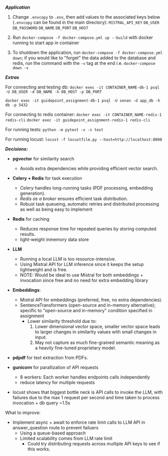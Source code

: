 ***Application***
1) Change ```.envcopy``` to ```.env```, then add values to the associated keys below (```.envcopy``` can be found in the main directory):
`MISTRAL_API_KEY`
`DB_USER`
`DB_PASSWORD`
`DB_NAME`
`DB_PORT`
`DB_HOST`

2) Run ```docker-compose -f docker-compose.yml up --build``` with docker running to start app in container

3) To shutdown the application, run ```docker-compose -f docker-compose.yml down```; if you would like to "forget" the data added to the database and redis, run the command with the ```-v``` tag at the end i.e. ```docker-compose down -v```

***Extras***

For connecting and testing db:
```docker exec -it CONTAINER_NAME-db-1 psql -U DB_USER -d DB_NAME -h DB_HOST -p DB_PORT```

```docker exec -it guidepoint_assignment-db-1 psql -U senan -d app_db -h db -p 5432```

For connecting to redis container:
```docker exec -it CONTAINER_NAME-redis-1 redis-cli```
```docker exec -it guidepoint_assignment-redis-1 redis-cli```

For running tests:
```python -m pytest -v -s test```

For running locust:
```locust -f locustfile.py --host=http://localhost:8000```

***Decisions:***
- **pgvector** for similarity search
    - Avoids extra dependencies while providing efficient vector search.
- **Celery + Redis** for task execution
    - *Celery* handles long-running tasks (PDF processing, embedding generation).
    - *Redis as a broker* ensures efficient task distribution.
    - Robust task queueing, automatic retries and distributed processing as well as being easy to implement
- **Redis** for caching
    - Reduces response time for repeated queries by storing computed results.
    - light-weight inmemory data store
- **LLM**
    - Running a local LLM is too resource-intensive.
    - Using Mistral API for LLM inference since it keeps the setup lightweight and is free.
    - NOTE: Would be ideal to use Mistral for both embeddings + invocation since free and no need for extra embedding library
- **Embeddings**:
    - Mistral API for embeddings (preferred, free, no extra dependencies).
    - SentenceTransformers (open-source and in-memory alternative); specific to "open-source and in-memory" condition specified in assignment
        - Lower similarity threshold due to:
            1) Lower dimensional vector space, smaller vector space leads to larger changes in similarity values with small changes in input.
            2) May not capture as much fine-grained semantic meaning as a heavily fine-tuned proprietary model.
- **pdpdf** for text extraction from PDFs.
- **gunicorn** for parallization of API requests
    - 8 workers: Each worker handles endpoints calls independently
    - reduce latency for multiple requests

- locust shows that biggest bottle neck is API calls to invoke the LLM, with failures due to the max 1 request per second and time taken to process invocation + db query ~1.5s

What to improve:
- Implement async + await to enforce rate limit calls to LLM API in answer_question route to prevent failuers
    - Using a queue-based approach
    - Limited scalability comes from LLM rate limit
        - Could try distributing requests across multiple API keys to see if this works.

